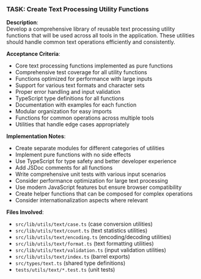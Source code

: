 ### TASK: Create Text Processing Utility Functions

**Description**:  
Develop a comprehensive library of reusable text processing utility functions that will be used across all tools in the application. These utilities should handle common text operations efficiently and consistently.

**Acceptance Criteria**:  
- Core text processing functions implemented as pure functions
- Comprehensive test coverage for all utility functions
- Functions optimized for performance with large inputs
- Support for various text formats and character sets
- Proper error handling and input validation
- TypeScript type definitions for all functions
- Documentation with examples for each function
- Modular organization for easy imports
- Functions for common operations across multiple tools
- Utilities that handle edge cases appropriately

**Implementation Notes**:  
- Create separate modules for different categories of utilities
- Implement pure functions with no side effects
- Use TypeScript for type safety and better developer experience
- Add JSDoc comments for all functions
- Write comprehensive unit tests with various input scenarios
- Consider performance optimization for large text processing
- Use modern JavaScript features but ensure browser compatibility
- Create helper functions that can be composed for complex operations
- Consider internationalization aspects where relevant

**Files Involved**:
- `src/lib/utils/text/case.ts` (case conversion utilities)
- `src/lib/utils/text/count.ts` (text statistics utilities)
- `src/lib/utils/text/encoding.ts` (encoding/decoding utilities)
- `src/lib/utils/text/format.ts` (text formatting utilities)
- `src/lib/utils/text/validation.ts` (input validation utilities)
- `src/lib/utils/text/index.ts` (barrel exports)
- `src/types/text.ts` (shared type definitions)
- `tests/utils/text/*.test.ts` (unit tests)
